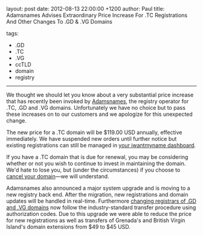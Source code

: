 layout: post
date: 2012-08-13 22:00:00 +1200
author: Paul
title: Adamsnames Advises Extraordinary Price Increase For .TC Registrations And Other Changes To .GD & .VG Domains

tags:
  - .GD
  - .TC
  - .VG
  - ccTLD
  - domain
  - registry

----

We thought we should let you know about a very substantial price increase that has recently been invoked by [Adamsnames](http://adamsnames.tc), the registry operator for .TC, .GD and .VG domains. Unfortunately we have no choice but to pass these increases on to our customers and we apologize for this unexpected change.

The new price for a .TC domain will be $119.00 USD annually, effective immediately. We have suspended new orders until further notice but existing registrations can still be managed in [your iwantmyname dashboard](https://iwantmyname.com/dashboard).

If you have a .TC domain that is due for renewal, you may be considering whether or not you wish to continue to invest in maintaining the domain. We'd hate to lose you, but (under the circumstances) if you choose to [cancel your domain](http://help.iwantmyname.com/customer/portal/articles/235018-how-do-i-cancel-my-domain-registration-)—we will understand.

Adamsnames also announced a major system upgrade and is moving to a new registry back end. After the migration, new registrations and domain updates will be handled in real-time. Furthermore [changing registrars of .GD and .VG domains](https://iwantmyname.com/domains/domain-transfer) now follow the industry-standard transfer procedure using authorization codes. Due to this upgrade we were able to reduce the price for new registrations as well as transfers of Grenada's and British Virgin Island's domain extensions from $49 to $45 USD.
